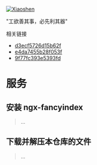 

[![Xiaoshen](https://travis-ci.org/ganlvtech/down_52pojie_cn.svg?branch=master)](#)


"工欲善其事，必先利其器"

相关链接

* [d3ecf5726d15b62f](#)
* [e4da7455b28f053f](#)
* [9f77fc393e5393fd](#)

# 服务

## 安装 ngx-fancyindex

> ...




## 下载并解压本仓库的文件


> ...
